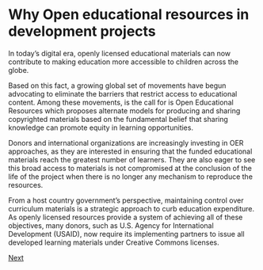 # Why Open educational resources in development projects

In today’s digital era, openly licensed educational materials can now contribute to making education more accessible to children across the globe.

Based on this fact, a growing global set of movements have begun advocating to eliminate the barriers that restrict access to educational content. Among these movements, is the call for is Open Educational Resources which proposes alternate models for producing and sharing copyrighted materials based on the fundamental belief that sharing knowledge can promote equity in learning opportunities.

Donors and international organizations are increasingly investing in OER approaches, as they are interested in ensuring that the funded educational materials reach the greatest number of learners. They are also eager to see this broad access to materials is not compromised at the conclusion of the life of the project when there is no longer any mechanism to reproduce the resources.

From a host country government’s perspective, maintaining control over curriculum materials is a strategic approach to curb education expenditure. As openly licensed resources provide a system of achieving all of these objectives, many donors, such as U.S. Agency for International Development (USAID), now require its implementing partners to issue all developed learning materials under Creative Commons licenses.


[Next](https://github.com/christer-io/creativecommons-minicourse/blob/master/part-3.md)
